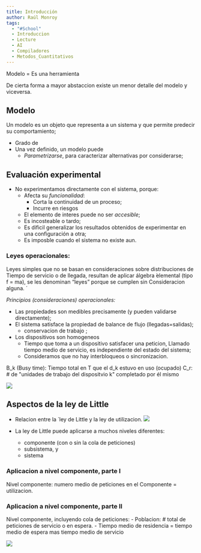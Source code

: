 ```yaml
---
title: Introducción
author: Raúl Monroy
tags:
  - "#School"
  - Introduccion
  - Lecture
  - AI
  - Compiladores
  - Metodos_Cuantitativos
---
```


Modelo = Es una herramienta

De cierta forma a mayor abstaccion existe un menor detalle del modelo  y viceversa. 

## Modelo 
Un modelo es un objeto que representa a un sistema y que permite predecir su comportamiento;

- Grado de 
-  Una vez definido, un modelo puede
	-  *Parametrizarse*, para caracterizar alternativas por considerarse;

## Evaluación experimental
- No experimentamos directamente con el sistema, porque:
	-  Afecta su *funcionalidad*:
		-  Corta la continuidad de un proceso;
		- Incurre en riesgos
	-  El elemento de interes puede no ser *accesible*;
	- Es incosteable o tardo;
	- Es dificil generalizar los resultados obtenidos de experimentar en una configuración a otra;
	- Es imposble cuando el sistema no existe aun.


### Leyes operacionales:

Leyes simples que no se basan en consideraciones sobre distribuciones de Tiempo de servicio o de llegada, resultan de aplicar álgebra  ́elemental (tipo f = ma), se les denominan “leyes” porque se cumplen sin Consideracion alguna.  ́

*Principios (consideraciones) operacionales:* 
-  Las propiedades son medibles precisamente (y pueden validarse directamente);
-  El sistema satisface la propiedad de balance de flujo (llegadas=salidas); 
	- conservacion de trabajo ;
- Los dispositivos son homogeneos 
	-  Tiempo que toma a un dispositivo satisfacer una peticion,  Llamado tiempo medio de servicio, es independiente del estado del sistema;
	-  Consideramos que no hay interbloqueos o sincronizacion. 

B_k  (Busy time):
	Tiempo total en T que el d_k estuvo en uso (ocupado) 
C_r: 
	# de "unidades de trabajo del dispositvio k" completado por él  mismo 


![](https://i.imgur.com/zrfHQbs.png)


## Aspectos de la ley de Little
- Relacion entre la  ́ ley de Little y la ley de utilizacion.
![](https://i.imgur.com/j6E7TjA.png)

- La ley de Little puede aplicarse a muchos niveles diferentes:
	-  componente (con o sin la cola de peticiones)
	-  subsistema, y 
	-  sistema



### Aplicacion a nivel componente, parte I 
Nivel componente: numero medio de peticiones en el
Componente = utilizacion.

### Aplicacion a nivel componente, parte II
Nivel componente, incluyendo cola de peticiones:
	- Poblacion: # total de peticiones de servicio o en espera.
	-  Tiempo medio de residencia = tiempo medio de espera mas tiempo medio de servicio

![](https://i.imgur.com/1Ukd10e.png)
